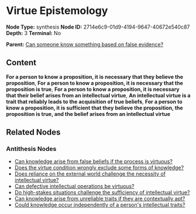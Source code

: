 # Virtue Epistemology

**Node Type:** synthesis
**Node ID:** 2714e6c9-01d9-4194-9647-40672e540c87
**Depth:** 3
**Terminal:** No

**Parent:** [Can someone know something based on false evidence?](can-someone-know-something-based-on-false-evidence-antithesis-f8d8f091-4285-426f-b9ca-b0f00d5a9555.md)

## Content

**For a person to know a proposition, it is necessary that they believe the proposition**, **For a person to know a proposition, it is necessary that the proposition is true**, **For a person to know a proposition, it is necessary that their belief arises from an intellectual virtue**, **An intellectual virtue is a trait that reliably leads to the acquisition of true beliefs**, **For a person to know a proposition, it is sufficient that they believe the proposition, the proposition is true, and the belief arises from an intellectual virtue**

## Related Nodes

### Antithesis Nodes

- [Can knowledge arise from false beliefs if the process is virtuous?](can-knowledge-arise-from-false-beliefs-if-the-process-is-virtuous-antithesis-b68985ed-472f-46b7-af2f-5ee1d7252f4b.md)
- [Does the virtue condition wrongly exclude some forms of knowledge?](does-the-virtue-condition-wrongly-exclude-some-forms-of-knowledge-antithesis-9f96171f-5786-4c0c-84da-26a8bf5ba534.md)
- [Does reliance on the external world challenge the necessity of intellectual virtue?](does-reliance-on-the-external-world-challenge-the-necessity-of-intellectual-virtue-antithesis-5eebd2b1-08eb-45ef-9e94-7906a059a07a.md)
- [Can defective intellectual operations be virtuous?](can-defective-intellectual-operations-be-virtuous-antithesis-fb86619d-814a-4af3-9952-8a1b570bdced.md)
- [Do high-stakes situations challenge the sufficiency of intellectual virtue?](do-high-stakes-situations-challenge-the-sufficiency-of-intellectual-virtue-antithesis-7c37baaf-783f-428a-9360-52548cac9443.md)
- [Can knowledge arise from unreliable traits if they are contextually apt?](can-knowledge-arise-from-unreliable-traits-if-they-are-contextually-apt-antithesis-ae62a63e-16ec-4bde-9bdc-17d617533ccf.md)
- [Could knowledge occur independently of a person's intellectual traits?](could-knowledge-occur-independently-of-a-persons-intellectual-traits-antithesis-912a7e8d-2059-43b6-ba2f-232ad203e388.md)
